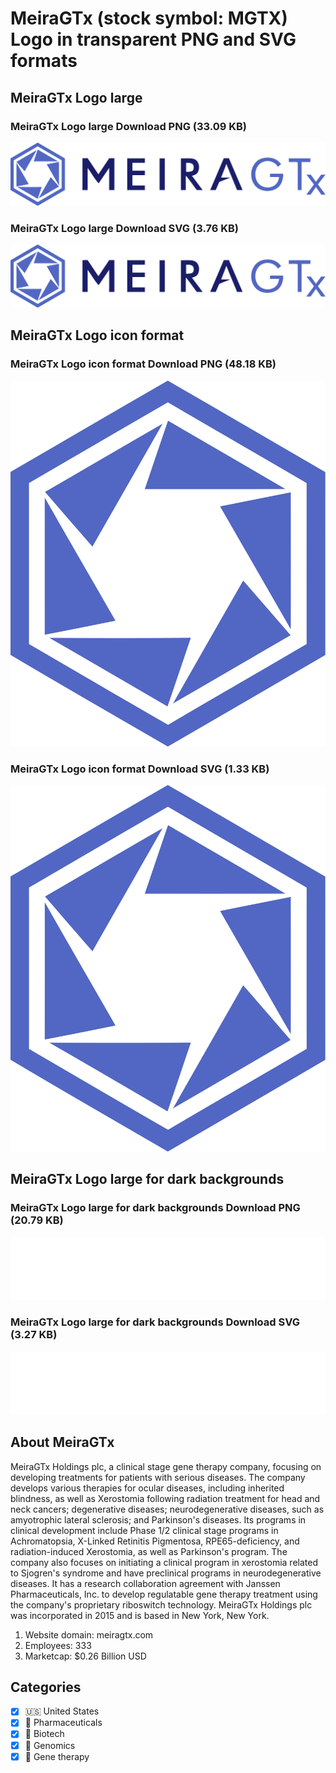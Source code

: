 # MeiraGTx (stock symbol: MGTX) Logo in transparent PNG and SVG formats

## MeiraGTx Logo large

### MeiraGTx Logo large Download PNG (33.09 KB)

![MeiraGTx Logo large Download PNG (33.09 KB)](/img/orig/MGTX_BIG-3533fa00.png)

### MeiraGTx Logo large Download SVG (3.76 KB)

![MeiraGTx Logo large Download SVG (3.76 KB)](/img/orig/MGTX_BIG-5b174817.svg)

## MeiraGTx Logo icon format

### MeiraGTx Logo icon format Download PNG (48.18 KB)

![MeiraGTx Logo icon format Download PNG (48.18 KB)](/img/orig/MGTX-a028f526.png)

### MeiraGTx Logo icon format Download SVG (1.33 KB)

![MeiraGTx Logo icon format Download SVG (1.33 KB)](/img/orig/MGTX-8a769449.svg)

## MeiraGTx Logo large for dark backgrounds

### MeiraGTx Logo large for dark backgrounds Download PNG (20.79 KB)

![MeiraGTx Logo large for dark backgrounds Download PNG (20.79 KB)](/img/orig/MGTX_BIG.D-87ecabee.png)

### MeiraGTx Logo large for dark backgrounds Download SVG (3.27 KB)

![MeiraGTx Logo large for dark backgrounds Download SVG (3.27 KB)](/img/orig/MGTX_BIG.D-17a7bbf7.svg)

## About MeiraGTx

MeiraGTx Holdings plc, a clinical stage gene therapy company, focusing on developing treatments for patients with serious diseases. The company develops various therapies for ocular diseases, including inherited blindness, as well as Xerostomia following radiation treatment for head and neck cancers; degenerative diseases; neurodegenerative diseases, such as amyotrophic lateral sclerosis; and Parkinson's diseases. Its programs in clinical development include Phase 1/2 clinical stage programs in Achromatopsia, X-Linked Retinitis Pigmentosa, RPE65-deficiency, and radiation-induced Xerostomia, as well as Parkinson's program. The company also focuses on initiating a clinical program in xerostomia related to Sjogren's syndrome and have preclinical programs in neurodegenerative diseases. It has a research collaboration agreement with Janssen Pharmaceuticals, Inc. to develop regulatable gene therapy treatment using the company's proprietary riboswitch technology. MeiraGTx Holdings plc was incorporated in 2015 and is based in New York, New York.

1. Website domain: meiragtx.com
2. Employees: 333
3. Marketcap: $0.26 Billion USD


## Categories
- [x] 🇺🇸 United States
- [x] 💊 Pharmaceuticals
- [x] 🧬 Biotech
- [x] 🧬 Genomics
- [x] 🧬 Gene therapy
